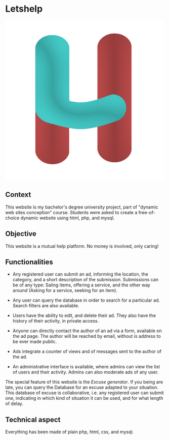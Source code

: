 # Letshelp 
![logo](/images/logo.png)
## Context
This website is my bachelor's degree university project, part of "dynamic web sites conception" course.
Students were asked to create a free-of-choice dynamic website using html, php, and mysql.

## Objective

This website is a mutual help platform. No money is involved, only caring!

## Functionalities
* Any registered user can submit an ad, informing the location, the category, and a short description of the submission. Submissions can be of any type: Saling items, offering a service, and the other way around (Asking for a service, seeking for an item).

* Any user can query the database in order to search for a particular ad. Search filters are also available. 

* Users have the ability to edit, and delete their ad. They also have the history of their activity, in private access. 

* Anyone can directly contact the author of an ad via a form, available on the ad page. The author will be reached by email, without is address to be ever made public. 

* Ads integrate a counter of views and of messages sent to the author of the ad. 

* An administrative interface is available, where admins can view the list of users and their activity. Admins can also moderate ads of any user. 

The special feature of this website is the _Excuse generator_. If you being are late, you can query the Database for an excuse adapted to your situation. This database of excuse is collaborative, i.e. any registered user can submit one, indicating in which kind of situation it can be used, and for what length of delay.

## Technical aspect
Everything has been made of plain php, html, css, and mysql. 
